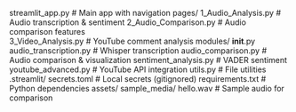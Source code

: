 streamlit_app.py                 # Main app with navigation
pages/
  1_Audio_Analysis.py           # Audio transcription & sentiment
  2_Audio_Comparison.py         # Audio comparison features  
  3_Video_Analysis.py           # YouTube comment analysis
modules/
  __init__.py
  audio_transcription.py        # Whisper transcription
  audio_comparison.py           # Audio comparison & visualization
  sentiment_analysis.py         # VADER sentiment
  youtube_advanced.py           # YouTube API integration
  utils.py                      # File utilities
.streamlit/
  secrets.toml                  # Local secrets (gitignored)
requirements.txt               # Python dependencies
assets/
  sample_media/
    hello.wav                  # Sample audio for comparison




    